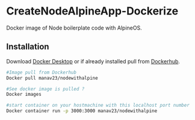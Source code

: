 # CreateNodeAlpineApp-Dockerize

Docker image of Node boilerplate code with AlpineOS. 

## Installation

Download [Docker Desktop](https://www.docker.com/products/docker-desktop/) or if already installed pull from [Dockerhub](https://hub.docker.com/r/manav23/nodewithalpine).

```bash
#Image pull from Dockerhub
Docker pull manav23/nodewithalpine

#See docker image is pulled ?
Docker images

#start container on your hostmachine with this localhost port number
Docker container run -p 3000:3000 manav23/nodewithalpine
```
